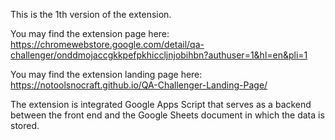 This is the 1th version of the extension.

You may find the extension page here: https://chromewebstore.google.com/detail/qa-challenger/onddmojaccgkkpefpkhiccljnjobihbn?authuser=1&hl=en&pli=1

You may find the extension landing page here: https://notoolsnocraft.github.io/QA-Challenger-Landing-Page/

The extension is integrated Google Apps Script that serves as a backend between the front end and the Google Sheets document in which the data is stored.
